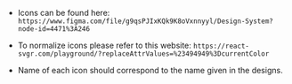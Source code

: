 - Icons can be found here:
  `https://www.figma.com/file/g9qsPJIxKQk9K8oVxnnyyl/Design-System?node-id=4471%3A246 `

- To normalize icons please refer to this website:
  `https://react-svgr.com/playground/?replaceAttrValues=%23494949%3DcurrentColor `

- Name of each icon should correspond to the name given in the designs.
